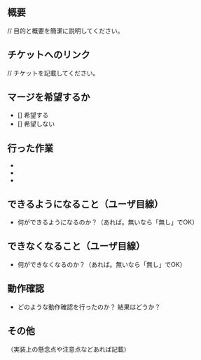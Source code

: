 ## 概要
// 目的と概要を簡潔に説明してください。

## チケットへのリンク
// チケットを記載してください。

## マージを希望するか
- [] 希望する
- [] 希望しない

## 行った作業
- 
- 
- 
## できるようになること（ユーザ目線）
* 何ができるようになるのか？（あれば。無いなら「無し」でOK）

## できなくなること（ユーザ目線）
* 何ができなくなるのか？（あれば。無いなら「無し」でOK）

## 動作確認
* どのような動作確認を行ったのか？ 結果はどうか？

## その他
（実装上の懸念点や注意点などあれば記載）
